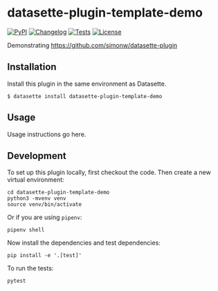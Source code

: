 # datasette-plugin-template-demo

[![PyPI](https://img.shields.io/pypi/v/datasette-plugin-template-demo.svg)](https://pypi.org/project/datasette-plugin-template-demo/)
[![Changelog](https://img.shields.io/github/v/release/simonw/datasette-plugin-template-demo?include_prereleases&label=changelog)](https://github.com/simonw/datasette-plugin-template-demo/releases)
[![Tests](https://github.com/simonw/datasette-plugin-template-demo/workflows/Test/badge.svg)](https://github.com/simonw/datasette-plugin-template-demo/actions?query=workflow%3ATest)
[![License](https://img.shields.io/badge/license-Apache%202.0-blue.svg)](https://github.com/simonw/datasette-plugin-template-demo/blob/main/LICENSE)

Demonstrating https://github.com/simonw/datasette-plugin

## Installation

Install this plugin in the same environment as Datasette.

    $ datasette install datasette-plugin-template-demo

## Usage

Usage instructions go here.

## Development

To set up this plugin locally, first checkout the code. Then create a new virtual environment:

    cd datasette-plugin-template-demo
    python3 -mvenv venv
    source venv/bin/activate

Or if you are using `pipenv`:

    pipenv shell

Now install the dependencies and test dependencies:

    pip install -e '.[test]'

To run the tests:

    pytest
